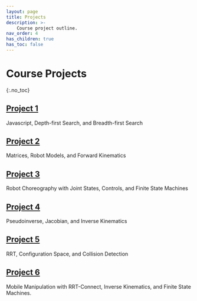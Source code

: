 ```yaml
---
layout: page
title: Projects
description: >-
    Course project outline.
nav_order: 4
has_children: true
has_toc: false
---
```


# Course Projects
{:.no_toc}

<!-- ## Table of contents
{: .no_toc .text-delta }

1. TOC
{:toc}

--- -->

## [Project 1](/CSCI5551-Spr24/projects/project1/)

Javascript, Depth-first Search, and Breadth-first Search

## [Project 2](/CSCI5551-Spr24/projects/project2/)

Matrices, Robot Models, and Forward Kinematics

## [Project 3](/CSCI5551-Spr24/projects/project3/)

Robot Choreography with Joint States, Controls, and Finite State Machines

## [Project 4](/CSCI5551-Spr24/projects/project4/)

Pseudoinverse, Jacobian, and Inverse Kinematics

## [Project 5](/CSCI5551-Spr24/projects/project5/)

RRT, Configuration Space, and Collision Detection

## [Project 6](/CSCI5551-Spr24/projects/project6/)

Mobile Manipulation with RRT-Connect, Inverse Kinematics, and Finite State Machines.